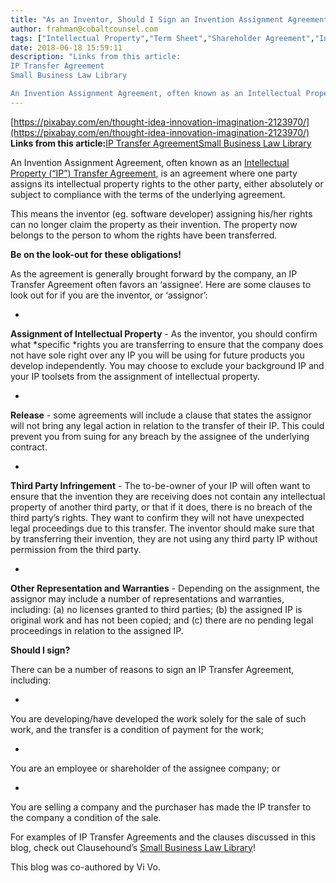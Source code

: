 ```yaml
---
title: "As an Inventor, Should I Sign an Invention Assignment Agreement?"
author: frahman@cobaltcounsel.com
tags: ["Intellectual Property","Term Sheet","Shareholder Agreement","Intellectual Property Transfer","Transfer of Intellectual Property","frahman","Investor Term Sheet"]
date: 2018-06-18 15:59:11
description: "Links from this article:
IP Transfer Agreement
Small Business Law Library

An Invention Assignment Agreement, often known as an Intellectual Property (“IP”) Transfer Agreement, is an agreement wh..."
---
```


 

[https://pixabay.com/en/thought-idea-innovation-imagination-2123970/](https://pixabay.com/en/thought-idea-innovation-imagination-2123970/)
**Links from this article:**[IP Transfer Agreement](https://clausehound.com/legal-contract/14981)[Small Business Law Library](https://clausehound.com/small-business-law-library/)

An Invention Assignment Agreement, often known as an [Intellectual Property (“IP”) Transfer Agreement](https://clausehound.com/legal-contract/14981), is an agreement where one party assigns its intellectual property rights to the other party, either absolutely or subject to compliance with the terms of the underlying agreement.

This means the inventor (eg. software developer) assigning his/her rights can no longer claim the property as their invention. The property now belongs to the person to whom the rights have been transferred.

**Be on the look-out for these obligations!**

As the agreement is generally brought forward by the company, an IP Transfer Agreement often favors an ‘assignee’. Here are some clauses to look out for if you are the inventor, or ‘assignor’:

- 
**Assignment of Intellectual Property** - As the inventor, you should confirm what *specific *rights you are transferring to ensure that the company does not have sole right over any IP you will be using for future products you develop independently. You may choose to exclude your background IP and your IP toolsets from the assignment of intellectual property.

- 
**Release** - some agreements will include a clause that states the assignor will not bring any legal action in relation to the transfer of their IP. This could prevent you from suing for any breach by the assignee of the underlying contract.

- 
**Third Party Infringement** - The to-be-owner of your IP  will often want to ensure that the invention they are receiving does not contain any intellectual property of another third party, or that if it does, there is no breach of the third party’s rights. They want to confirm they will not have unexpected legal proceedings due to this transfer. The inventor should make sure that by transferring their invention, they are not using any third party IP without permission from the third party.

- 
**Other Representation and Warranties** - Depending on the assignment, the assignor may include a number of representations and warranties, including: (a) no licenses granted to third parties; (b) the assigned IP is original work and has not been copied; and (c) there are no pending legal proceedings in relation to the assigned IP.

**Should I sign?**

There can be a number of reasons to sign an IP Transfer Agreement, including:

- 
You are developing/have developed the work solely for the sale of such work, and the transfer is a condition of payment for the work;

- 
You are an employee or shareholder of the assignee company; or

- 
You are selling a company and the purchaser has made the IP transfer to the company a condition of the sale.

For examples of IP Transfer Agreements and the clauses discussed in this blog, check out Clausehound’s [Small Business Law Library](https://clausehound.com/small-business-law-library/)!

This blog was co-authored by Vi Vo.

 